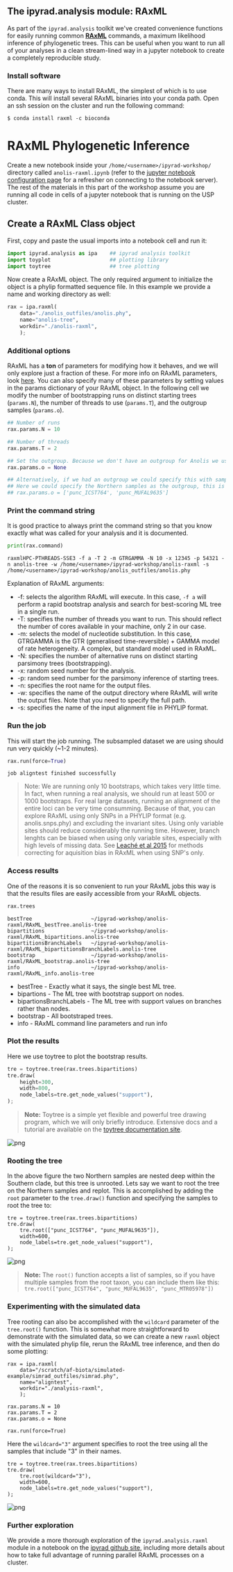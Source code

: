 
## The ipyrad.analysis module: RAxML

As part of the `ipyrad.analysis` toolkit we've created convenience functions for easily running common [**RAxML**](https://sco.h-its.org/exelixis/web/software/raxml/index.html) commands, a maximum likelihood inference of phylogenetic trees. This can be useful when you want to run all of your analyses in a clean stream-lined way in a jupyter notebook to create a completely reproducible study. 

### Install software
There are many ways to install RAxML, the simplest of which is to use conda. This will install several RAxML binaries into your conda path. Open an ssh session on the cluster and run the following command:

```
$ conda install raxml -c bioconda
```
# **RAxML** Phylogenetic Inference

Create a new notebook inside your `/home/<username>/ipyrad-workshop/` directory called `anolis-raxml.ipynb` (refer to the [jupyter notebook configuration page](Jupyter_Notebook_Setup.md) for a refresher on connecting to the notebook server). The rest of the materials in this part of the workshop assume you are running all code in cells of a jupyter notebook that is running on the USP cluster.

## Create a RAxML Class object
First, copy and paste the usual imports into a notebook cell and run it:
```python
import ipyrad.analysis as ipa    ## ipyrad analysis toolkit
import toyplot                   ## plotting library
import toytree                   ## tree plotting
```

Now create a RAxML object. The only required argument to initialize the object is a phylip formatted sequence file. In this example we provide a name and working directory as well:

```python
rax = ipa.raxml(
    data="./anolis_outfiles/anolis.phy",
    name="anolis-tree", 
    workdir="./anolis-raxml",
    );
```

### Additional options
RAxML has a **ton** of parameters for modifying how it behaves, and we will only explore just a fraction of these. For more info on RAxML parameters, look [here](https://sco.h-its.org/exelixis/resource/download/NewManual.pdf). You can also specify many of these parameters by setting values in the params dictionary of your RAxML object. In the following cell we modify the number of bootstrapping runs on distinct starting trees (`params.N`), the number of threads to use (`params.T`), and the outgroup samples (`params.o`). 

```python
## Number of runs
rax.params.N = 10

## Number of threads
rax.params.T = 2

## Set the outgroup. Because we don't have an outgroup for Anolis we use None.
rax.params.o = None 

## Alternatively, if we had an outgroup we could specify this with sample names
## Here we could specify the Northern samples as the outgroup, this is just for illustration
## rax.params.o = ['punc_ICST764', 'punc_MUFAL9635']
```

### Print the command string 
It is good practice to always print the command string so that you know exactly what was called for your analysis and it is documented. 

```python
print(rax.command)
```
    raxmlHPC-PTHREADS-SSE3 -f a -T 2 -m GTRGAMMA -N 10 -x 12345 -p 54321 -n anolis-tree -w /home/<username>/ipyrad-workshop/anolis-raxml -s /home/<username>/ipyrad-workshop/anolis_outfiles/anolis.phy
    
Explanation of RAxML arguments:
* -f: selects the algorithm RAxML will execute. In this case, `-f a` will perform a rapid bootstrap analysis and search for best-scoring ML tree in a single run.
* -T: specifies the number of threads you want to run. This should reflect the number of cores available in your machine, only 2 in our case.
* -m: selects the model of nucleotide substitution. In this case, GTRGAMMA is the GTR (generalised time-reversible) + GAMMA model of rate heterogeneity. A complex, but standard model used in RAxML.
* -N: specifies the number of alternative runs on distinct starting parsimony trees (bootstrapping).
* -x: random seed number for the analysis.
* -p: random seed number for the parsimony inference of starting trees.
* -n: specifies the root name for the output files.
* -w: specifies the name of the output directory where RAxML will write the output files. Note that you need to specify the full path.
* -s: specifies the name of the input alignment file in PHYLIP format.

### Run the job
This will start the job running. The subsampled dataset we are using should run very quickly (~1-2 minutes).

```python
rax.run(force=True)
```
    job aligntest finished successfully
> Note: We are running only 10 bootstraps, which takes very little time. In fact, when running a real analysis, we should run at least 500 or 1000 bootstraps. For real large datasets, running an alignment of the entire loci can be very time consumming. Because of that, you can explore RAxML using only SNPs in a PHYLIP format (e.g. anolis.snps.phy) and excluding the invariant sites. Using only variable sites should reduce considerably the running time. However, branch lenghts can be biased when using only variable sites, especially with high levels of missing data. See [Leaché et al 2015](https://www.ncbi.nlm.nih.gov/pubmed/26227865) for methods correcting for aquisition bias in RAxML when using SNP's only.

### Access results
One of the reasons it is so convenient to run your RAxML jobs this way is that the results files are easily accessible from your RAxML objects. 

```python
rax.trees
```
    bestTree                   ~/ipyrad-workshop/anolis-raxml/RAxML_bestTree.anolis-tree
    bipartitions               ~/ipyrad-workshop/anolis-raxml/RAxML_bipartitions.anolis-tree
    bipartitionsBranchLabels   ~/ipyrad-workshop/anolis-raxml/RAxML_bipartitionsBranchLabels.anolis-tree
    bootstrap                  ~/ipyrad-workshop/anolis-raxml/RAxML_bootstrap.anolis-tree
    info                       ~/ipyrad-workshop/anolis-raxml/RAxML_info.anolis-tree
* bestTree - Exactly what it says, the single best ML tree.
* bipartions - The ML tree with bootstrap support on nodes.
* bipartionsBranchLabels - The ML tree with support values on branches rather than nodes.
* bootstrap - All bootstraped trees.
* info - RAxML command line parameters and run info

### Plot the results
Here we use toytree to plot the bootstrap results. 

```python
tre = toytree.tree(rax.trees.bipartitions)
tre.draw(
    height=300,
    width=800,
    node_labels=tre.get_node_values("support"),
);
```
> **Note:** Toytree is a simple yet flexible and powerful tree drawing program, which we will only briefly introduce. Extensive docs and a tutorial are available on the [toytree documentation site](https://toytree.readthedocs.io/en/latest/).

![png](06_RAxML_API_files/06_RAxML_API_00_unrooted.png)

### Rooting the tree
In the above figure the two Northern samples are nested deep within the Southern clade, but this tree is unrooted. Lets say we want to root the tree on the Northern samples and replot. This is accomplished by adding the `root` parameter to the `tree.draw()` function and specifying the samples to root the tree to:
```
tre = toytree.tree(rax.trees.bipartitions)
tre.draw(
    tre.root(["punc_ICST764", "punc_MUFAL9635"]),
    width=600,
    node_labels=tre.get_node_values("support"),
);
```
![png](06_RAxML_API_files/06_RAxML_API_01_rooted.png)

> **Note:** The `root()` function accepts a list of samples, so if you have multiple samples from the root taxon, you can include them like this: `tre.root(["punc_ICST764", "punc_MUFAL9635", "punc_MTR05978"])`

### Experimenting with the simulated data
Tree rooting can also be accomplished with the `wildcard` parameter of the `tree.root()` function. This is somewhat more straightforward to demonstrate with the simulated data, so we can create a new `raxml` object with the simulated phylip file, rerun the RAxML tree inference, and then do some plotting:
```
rax = ipa.raxml(
    data="/scratch/af-biota/simulated-example/simrad_outfiles/simrad.phy",
    name="aligntest", 
    workdir="./analysis-raxml",
    );

rax.params.N = 10
rax.params.T = 2
rax.params.o = None 

rax.run(force=True)
```
Here the `wildcard="3"` argument specifies to root the tree using all the samples that include "3" in their names.
```
tre = toytree.tree(rax.trees.bipartitions)
tre.draw(
    tre.root(wildcard="3"),
    width=600,
    node_labels=tre.get_node_values("support"),
);
```
![png](06_RAxML_API_files/06_RAxML_API_02_sim_rooted.png)

### Further exploration

We provide a more thorough exploration of the `ipyrad.analysis.raxml` module in a notebook on the [ipyrad github site](https://github.com/dereneaton/ipyrad/blob/master/tests/cookbook-raxml-pedicularis.ipynb), including more details about how to take full advantage of running parallel RAxML processes on a cluster.
